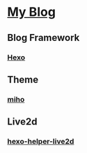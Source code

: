 # [My Blog](https://xiaguochang.github.io)

## Blog Framework
### [Hexo](https://hexo.io)

## Theme
### [miho](https://github.com/WongMinHo/hexo-theme-miho)

## Live2d
### [hexo-helper-live2d](https://github.com/EYHN/hexo-helper-live2d)